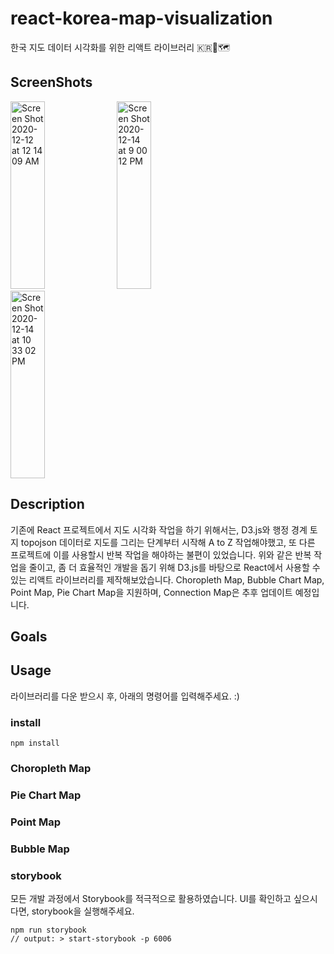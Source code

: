 # react-korea-map-visualization
한국 지도 데이터 시각화를 위한 리액트 라이브러리 🇰🇷📍🗺

## ScreenShots
<div>
<img width="33%" height="300" alt="Screen Shot 2020-12-12 at 12 14 09 AM" src="https://user-images.githubusercontent.com/44253680/102086887-1d096380-3e5c-11eb-8b0c-fdc72f28fee1.png">
<img width="33%"" height="300" alt="Screen Shot 2020-12-14 at 9 00 12 PM" src="https://user-images.githubusercontent.com/44253680/102086763-f0ede280-3e5b-11eb-94fb-d209435c2544.png">
<img width="33%" height="300" alt="Screen Shot 2020-12-14 at 10 33 02 PM" src="https://user-images.githubusercontent.com/44253680/102087082-5fcb3b80-3e5c-11eb-8898-29b2b9ba28c3.png">
</div>

## Description
기존에 React 프로젝트에서 지도 시각화 작업을 하기 위해서는, D3.js와 행정 경계 토지 topojson 데이터로 지도를 그리는 단계부터 시작해 A to Z 작업해야했고, 또 다른 프로젝트에 이를 사용할시 반복 작업을 해야하는 불편이 있었습니다.
위와 같은 반복 작업을 줄이고, 좀 더 효율적인 개발을 돕기 위해 D3.js를 바탕으로 React에서 사용할 수 있는 리액트 라이브러리를 제작해보았습니다.
Choropleth Map, Bubble Chart Map, Point Map, Pie Chart Map을 지원하며, Connection Map은 추후 업데이트 예정입니다.

## Goals



## Usage <a id="usage"></a>
라이브러리를 다운 받으시 후, 아래의 명령어를 입력해주세요. :)
### install <a id="install"></a>
 ```
 npm install
 ``` 
### Choropleth Map <a id="choroplethMap"></a>
### Pie Chart Map <a id="pieChartMap"></a>
### Point Map <a id="pointMap"></a>
### Bubble Map <a id="bubblehMap"></a>

### storybook <a id="storybook"></a>
모든 개발 과정에서 Storybook를 적극적으로 활용하였습니다. UI를 확인하고 싶으시다면, storybook을 실행해주세요.
 ```
 npm run storybook
 // output: > start-storybook -p 6006
 ``` 
